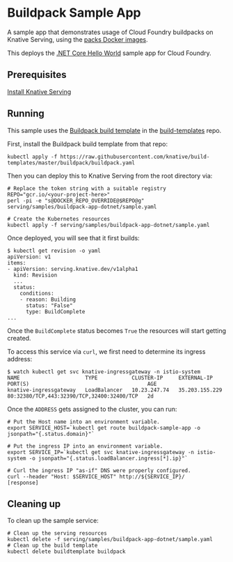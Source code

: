 # Buildpack Sample App

A sample app that demonstrates usage of Cloud Foundry buildpacks on Knative Serving,
using the [packs Docker images](https://github.com/sclevine/packs).

This deploys the [.NET Core Hello World](https://github.com/cloudfoundry-samples/dotnet-core-hello-world)
sample app for Cloud Foundry.

## Prerequisites

[Install Knative Serving](https://github.com/knative/docs/blob/master/install/README.md)

## Running

This sample uses the [Buildpack build
template](https://github.com/knative/build-templates/blob/master/buildpack/buildpack.yaml)
in the [build-templates](https://github.com/knative/build-templates/) repo.

First, install the Buildpack build template from that repo:

```shell
kubectl apply -f https://raw.githubusercontent.com/knative/build-templates/master/buildpack/buildpack.yaml
```

Then you can deploy this to Knative Serving from the root directory via:

```shell
# Replace the token string with a suitable registry
REPO="gcr.io/<your-project-here>"
perl -pi -e "s@DOCKER_REPO_OVERRIDE@$REPO@g" serving/samples/buildpack-app-dotnet/sample.yaml

# Create the Kubernetes resources
kubectl apply -f serving/samples/buildpack-app-dotnet/sample.yaml
```

Once deployed, you will see that it first builds:

```shell
$ kubectl get revision -o yaml
apiVersion: v1
items:
- apiVersion: serving.knative.dev/v1alpha1
  kind: Revision
  ...
  status:
    conditions:
    - reason: Building
      status: "False"
      type: BuildComplete
...
```

Once the `BuildComplete` status becomes `True` the resources will start getting created.


To access this service via `curl`, we first need to determine its ingress address:
```shell
$ watch kubectl get svc knative-ingressgateway -n istio-system
NAME                     TYPE           CLUSTER-IP     EXTERNAL-IP      PORT(S)                                      AGE
knative-ingressgateway   LoadBalancer   10.23.247.74   35.203.155.229   80:32380/TCP,443:32390/TCP,32400:32400/TCP   2d
```

Once the `ADDRESS` gets assigned to the cluster, you can run:

```shell
# Put the Host name into an environment variable.
export SERVICE_HOST=`kubectl get route buildpack-sample-app -o jsonpath="{.status.domain}"`

# Put the ingress IP into an environment variable.
export SERVICE_IP=`kubectl get svc knative-ingressgateway -n istio-system -o jsonpath="{.status.loadBalancer.ingress[*].ip}"`

# Curl the ingress IP "as-if" DNS were properly configured.
curl --header "Host: $SERVICE_HOST" http://${SERVICE_IP}/
[response]
```

## Cleaning up

To clean up the sample service:

```shell
# Clean up the serving resources
kubectl delete -f serving/samples/buildpack-app-dotnet/sample.yaml
# Clean up the build template
kubectl delete buildtemplate buildpack
```
